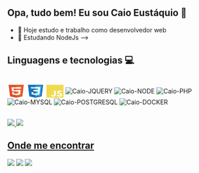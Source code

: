 ## Opa, tudo bem! Eu sou Caio Eustáquio 👋

- 🔭 Hoje estudo e trabalho como desenvolvedor web
- 🌱 Estudando NodeJs
-->

## Linguagens e tecnologias 💻

<div style="display: inline_block"><br>
  <img align="center" alt="Caio-HTML" height="30" width="40" src="https://raw.githubusercontent.com/devicons/devicon/master/icons/html5/html5-original.svg">
  <img align="center" alt="Caio-CSS" height="30" width="40" src="https://raw.githubusercontent.com/devicons/devicon/master/icons/css3/css3-original.svg">
  <img align="center" alt="Caio-Js" height="30" width="40" src="https://raw.githubusercontent.com/devicons/devicon/master/icons/javascript/javascript-plain.svg">
  <img align="center" alt="Caio-JQUERY" height="30" width="40" src="https://cdn.jsdelivr.net/gh/devicons/devicon@latest/icons/jquery/jquery-original.svg" />
  <img align="center" alt="Caio-NODE" height="30" width="40" src="https://cdn.jsdelivr.net/gh/devicons/devicon/icons/nodejs/nodejs-original.svg" />
  <img align="center" alt="Caio-PHP" height="30" width="40" src="https://cdn.jsdelivr.net/gh/devicons/devicon/icons/php/php-original.svg">
  <img align="center" alt="Caio-MYSQL" height="30" width="40" src="https://cdn.jsdelivr.net/gh/devicons/devicon/icons/mysql/mysql-original.svg" />
  <img align="center" alt="Caio-POSTGRESQL" height="30" width="40" src="https://cdn.jsdelivr.net/gh/devicons/devicon@latest/icons/postgresql/postgresql-original.svg" />
  <img align="center" alt="Caio-DOCKER" height="30" width="40" src="https://cdn.jsdelivr.net/gh/devicons/devicon@latest/icons/docker/docker-original.svg" />
</div>

##
  
<div>
  <a href="https://github.com/CaioEustaquio">
  <img loading="lazy" height="180em" src="https://github-readme-stats.vercel.app/api?username=CaioEustaquio&show_icons=true&theme=dracula&include_all_commits=true&count_private=true"/>    
  <img loading="lazy" height="180em" src="https://github-readme-stats.vercel.app/api/top-langs/?username=CaioEustaquio&layout=compact&langs_count=7&theme=dracula"/>
</div>  

  ##
 
## Onde me encontrar
<div>
  <a href="https://www.instagram.com/caioaeustaquio" target="_blank"><img loading="lazy" src="https://img.shields.io/badge/-Instagram-%23E4405F?style=for-the-badge&logo=instagram&logoColor=white" target="_blank"></a>
  <a href="https://www.linkedin.com/in/caio-alves-eustáquio-4b5b60168/" target="_blank"><img src="https://img.shields.io/badge/-LinkedIn-%230077B5?style=for-the-badge&logo=linkedin&logoColor=white" target="_blank"></a>
  <a href = "mailto:contatocaioeustaquio@gmail.com"><img src="https://img.shields.io/badge/-Gmail-%23333?style=for-the-badge&logo=gmail&logoColor=white" target="_blank"></a>  
</div>
